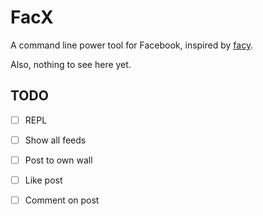 # FacX

A command line power tool for Facebook, inspired by [facy](https://github.com/huydx/facy).

Also, nothing to see here yet.

## TODO

- [ ] REPL
- [ ] Show all feeds
- [ ] Post to own wall
- [ ] Like post
- [ ] Comment on post

